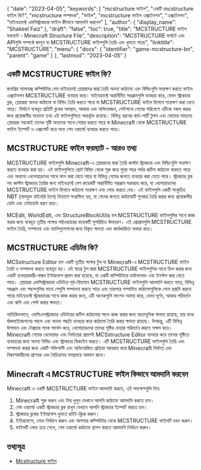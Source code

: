 {
  "date": "2023-04-05",
  "keywords": [
"mcstructure ফাইল",
"একটি mcstructure ফাইল কি?",
"mcstructure সম্পাদক",
"ফাইল",
"mcstructure ফাইল এক্সটেনশন",
"এক্সটেনশন",
"মাইনক্রাফ্টে এমসিস্ট্রাকচার ফাইল কীভাবে আমদানি করবেন"
],
  "author": {
    "display_name": "Shakeel Faiz"
},
  "draft": "false",
  "toc": true,
  "title": "MCSTRUCTURE ফাইল ফরম্যাট - Minecraft Structure File",
  "description": "MCSTRUCTURE ফর্ম্যাট এবং APIগুলি সম্পর্কে জানুন যা MCSTRUCTURE ফাইলগুলি তৈরি এবং খুলতে পারে৷",
  "linktitle": "MCSTRUCTURE",
  "menu": {
    "docs": {
      "identifier": "game-mcstructure-bn",
      "parent": "game"
}
},
  "lastmod": "2023-04-05"
}

## একটি MCSTRUCTURE ফাইল কি?

জনপ্রিয় স্যান্ডবক্স কম্পিউটার গেম মাইনক্রাফ্ট প্লেয়ারদের দ্বারা তৈরি অনন্য কাঠামো এবং বিল্ডিংগুলি সংরক্ষণ করতে ফাইল এক্সটেনশন MCSTRUCTURE ব্যবহার করে। মাইনক্রাফ্টে অন্তর্নির্মিত সরঞ্জামগুলি ব্যবহার করে, যেমন স্ট্রাকচার ব্লক, প্লেয়াররা অনন্য কাঠামো বা বিল্ডিং তৈরি করতে পারে যা MCSTRUCTURE ফাইল হিসাবে সংরক্ষণ করা যেতে পারে। নির্মাণে ব্যবহৃত প্রতিটি ব্লকের অবস্থান, আকার এবং অভিযোজন, সেইসাথে গেমের পরিবেশে এটিকে নকল করার জন্য প্রয়োজনীয় অন্যান্য তথ্য এই ফাইলগুলিতে অন্তর্ভুক্ত রয়েছে। বিভিন্ন ধরনের থার্ড-পার্টি টুলস এবং মোডের সাহায্যে প্লেয়াররা সহজেই তাদের সৃষ্টি অন্যদের সাথে শেয়ার করতে পারে বা Minecraft থেকে MCSTRUCTURE ফাইল ইম্পোর্ট ও এক্সপোর্ট করে অন্য গেম ওয়ার্ল্ডে ব্যবহার করতে পারে।

## MCSTRUCTURE ফাইল ফরম্যাট - আরও তথ্য

MCSTRUCTURE ফাইলগুলি Minecraft-এ প্লেয়ারদের দ্বারা তৈরি কাস্টম স্ট্রাকচার এবং বিল্ডিংগুলি সংরক্ষণ করতে ব্যবহার করা হয়। এই ফাইলগুলিতে ছোট বিল্ডিং থেকে শুরু করে পুরো শহর পর্যন্ত জটিল কাঠামো থাকতে পারে এবং অন্যান্য খেলোয়াড়দের সাথে ভাগ করা যেতে পারে বা বিভিন্ন গেমের জগতে ব্যবহার করা যেতে পারে। স্ট্রাকচার ব্লক সহ কাস্টম স্ট্রাকচার তৈরির জন্য মাইনক্রাফ্ট বেশ কয়েকটি অন্তর্নির্মিত সরঞ্জাম সরবরাহ করে, যা খেলোয়াড়দের MCSTRUCTURE ফাইল হিসাবে কাঠামো সংরক্ষণ এবং লোড করতে দেয়। এই ফাইলগুলি একটি সংকুচিত NBT (নামযুক্ত বাইনারি ট্যাগ) বিন্যাসে সংরক্ষিত হয়, যা গেমের জগতে কাঠামোটি পুনরায় তৈরি করার জন্য প্রয়োজনীয় ডেটা এবং মেটাডেটা ধারণ করে।

MCEdit, WorldEdit, এবং StructureBlockUtils হল MCSTRUCTURE ফাইলগুলির সাথে কাজ করার জন্য ব্যবহৃত তৃতীয় পক্ষের সফ্টওয়্যারের কয়েকটি সুপরিচিত উদাহরণ। এই প্রোগ্রামগুলি MCSTRUCTURE ফাইল তৈরি, সম্পাদনা এবং ম্যানিপুলেশনের জন্য বিস্তৃত ক্ষমতা এবং কার্যকারিতা অফার করে।

## MCSTRUCTURE এডিটর কি? 

MCSstructure Editor হল একটি তৃতীয় পক্ষের টুল যা Minecraft-এ MCSTRUCTURE ফাইল তৈরি ও সম্পাদনা করতে ব্যবহৃত হয়। এই স্বতন্ত্র টুল দ্বারা MCSTRUCTURE ফাইলগুলির সাথে ডিল করার জন্য একটি ব্যবহারকারী-বান্ধব ইন্টারফেস প্রদান করা হয়েছে, যা একটি কম্পিউটারে ডাউনলোড এবং ইনস্টল করা যেতে পারে। প্লেয়াররা এমসিস্ট্রাকচার এডিটরে পূর্ব-বিদ্যমান MCSTRUCTURE ফাইলগুলি আমদানি করতে পারে, বিভিন্ন সরঞ্জাম এবং পছন্দগুলির সাথে সেগুলি সম্পাদনা করতে পারে এবং তারপরে সম্পাদিত কাঠামোগুলিকে গেমে রপ্তানি করতে পারে৷ মাইনক্রাফ্ট স্ট্রাকচারের সাথে কাজ করার জন্য, এটি অনেকগুলি ফাংশন অফার করে, যেমন ঘূর্ণন, আকার পরিবর্তন এবং কপি এবং পেস্ট করার ক্ষমতা।

অতিরিক্তভাবে, এমসিএসস্ট্রাকচার এডিটরের জটিল কাঠামোর সাথে কাজ করার জন্য অত্যাধুনিক ক্ষমতা রয়েছে, যার মধ্যে র্যান্ডমাইজেশনের পছন্দ এবং অনন্য পদ্ধতি ব্যবহার করে কাঠামো তৈরি করার ক্ষমতা রয়েছে। উপরন্তু, এটি বিভিন্ন উপাদান এবং টেক্সচার প্যাক সমর্থন করে, খেলোয়াড়দের তাদের সৃষ্টির চেহারা পরিবর্তন করতে সক্ষম করে। Minecraft গেমের খেলোয়াড় এবং নির্মাতারা প্রায়শই MCSstructure Editor ব্যবহার করে তাদের সৃষ্টিতে ব্যবহারের জন্য অনন্য বিল্ডিং এবং স্ট্রাকচার ডিজাইন করতে। এটি MCSTRUCTURE ফাইলগুলি তৈরি এবং সম্পাদনা করার জন্য একটি শক্তিশালী এবং অভিযোজিত প্রক্রিয়া সরবরাহ করে Minecraft নির্মাতা এবং বিকাশকারীদের প্রাণবন্ত এবং বৈচিত্র্যময় সম্প্রদায়ে অবদান রাখে।

## Minecraft এ MCSTRUCTURE ফাইল কিভাবে আমদানি করবেন

Minecraft এ একটি MCSTRUCTURE ফাইল আমদানি করতে, এই পদক্ষেপগুলি নিন:

1. Minecraft শুরু করুন এবং বিশ্ব খুলুন যেখানে আপনি কাঠামো আমদানি করতে চান।
2. গেম ওয়ার্ল্ডে একটি স্ট্রাকচার ব্লক রাখুন যেখানে আপনি স্ট্রাকচার ইম্পোর্ট করতে চান।
3. স্ট্রাকচার ব্লকের ইন্টারফেস খুলতে রাইট-ক্লিক করুন।
4. ইন্টারফেসে, লোড নির্বাচন করুন এবং আপনার কম্পিউটার থেকে MCSTRUCTURE ফাইলটি চয়ন করুন।
5. ফাইলটি লোড হয়ে গেলে, গেম ওয়ার্ল্ডে কাঠামো স্থাপন করতে আমদানি নির্বাচন করুন।

## তথ্যসূত্র
* [Mcstructure ফাইল](https://wiki.bedrock.dev/nbt/mcstructure.html)


